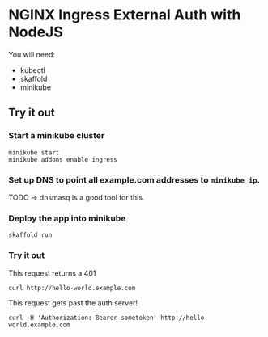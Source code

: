 # NGINX Ingress External Auth with NodeJS


You will need:

* kubectl
* skaffold
* minikube


## Try it out


### Start a minikube cluster

```
minikube start
minikube addons enable ingress
```


### Set up DNS to point all example.com addresses to `minikube ip`.

TODO -> dnsmasq is a good tool for this.


### Deploy the app into minikube

```
skaffold run
```

### Try it out

This request returns a 401

```
curl http://hello-world.example.com
```

This request gets past the auth server!

```
curl -H 'Authorization: Bearer sometoken' http://hello-world.example.com
```

